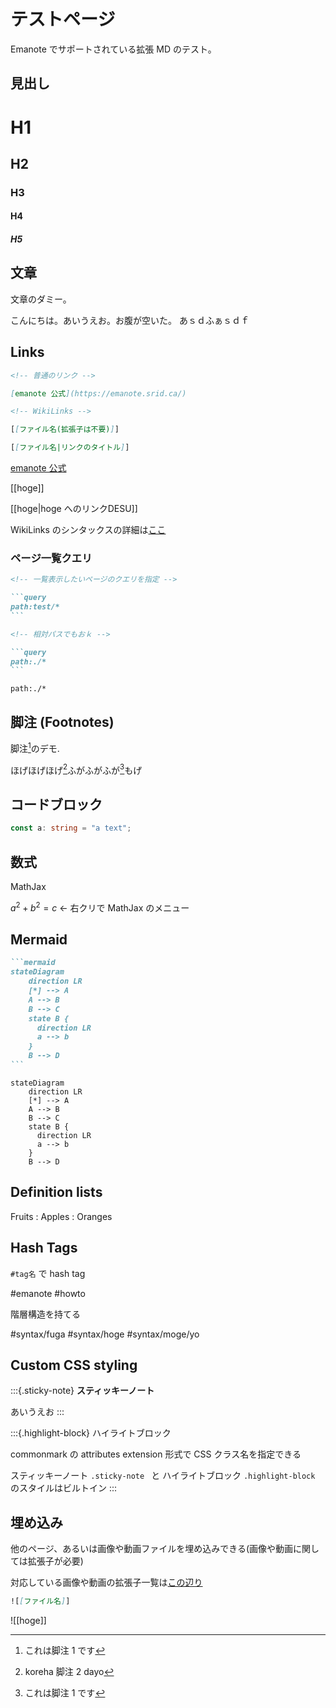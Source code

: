 # テストページ

Emanote でサポートされている拡張 MD のテスト。

## 見出し

# H1

## H2

### H3

#### H4

##### H5

## 文章

文章のダミー。

こんにちは。あいうえお。お腹が空いた。
あｓｄふぁｓｄｆ

## Links

```md
<!-- 普通のリンク -->

[emanote 公式](https://emanote.srid.ca/)

<!-- WikiLinks -->

[[ファイル名(拡張子は不要)]]

[[ファイル名|リンクのタイトル]]
```

[emanote 公式](https://emanote.srid.ca/)

[[hoge]]

[[hoge|hoge へのリンクDESU]]

WikiLinks のシンタックスの詳細は[ここ](https://github.com/EmaApps/emanote/blob/master/src/Emanote/Pandoc/Markdown/Syntax/WikiLink.hs)

### ページ一覧クエリ

````md
<!-- 一覧表示したいページのクエリを指定 -->

```query
path:test/*
```

<!-- 相対パスでもおｋ -->

```query
path:./*
```
````

```query
path:./*
```

## 脚注 (Footnotes)

脚注[^1]のデモ.

ほげほげほげ[^2]ふがふがふが[^1]もげ

[^1]: これは脚注 1 です
[^2]: koreha 脚注 2 dayo

## コードブロック

```ts
const a: string = "a text";
```

## 数式

MathJax

$a^2 + b ^ 2 = c$ ← 右クリで MathJax のメニュー

## Mermaid

````md
```mermaid
stateDiagram
    direction LR
    [*] --> A
    A --> B
    B --> C
    state B {
      direction LR
      a --> b
    }
    B --> D
```
````

```mermaid
stateDiagram
    direction LR
    [*] --> A
    A --> B
    B --> C
    state B {
      direction LR
      a --> b
    }
    B --> D
```

## Definition lists

Fruits
: Apples
: Oranges

## Hash Tags

`#tag名` で hash tag

#emanote #howto

階層構造を持てる

#syntax/fuga
#syntax/hoge
#syntax/moge/yo

## Custom CSS styling

:::{.sticky-note}
**スティッキーノート**

あいうえお
:::

:::{.highlight-block}
ハイライトブロック

commonmark の attributes extension 形式で CSS クラス名を指定できる

スティッキーノート `.sticky-note ` と ハイライトブロック `.highlight-block` のスタイルはビルトイン
:::

## 埋め込み

他のページ、あるいは画像や動画ファイルを埋め込みできる(画像や動画に関しては拡張子が必要)

対応している画像や動画の拡張子一覧は[この辺り](https://github.com/EmaApps/emanote/blob/40c4791f9fda5ef77061e255b6182c9611808c45/src/Emanote/Pandoc/Renderer/Embed.hs#L87-L103)

```md
![[ファイル名]]
```

![[hoge]]
